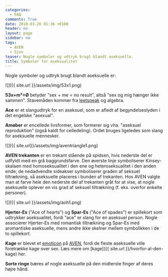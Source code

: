```yaml
---
categories:
  - FAQ
comments: True
date: 2010-03-26 01:36 +0100
header: no
layout: page
sidebar: no
tags:
  - AVEN
  - Sjov
teaser: Nogle symboler og udtryk brugt blandt aseksuelle.
title: Symboler for aseksualitet
---
```

Nogle symboler og udtryk brugt blandt aseksuelle er:

![]({{ site.url }}/assets/img/53x1.png)

**53x+m³=Ø** betyder "sex + me = no result", altså "sex og mig hænger ikke sammen". Stavemåden kommer fra [leetspeak](https://www.urbandictionary.com/define.php?term=leetspeak) og algebra.

**Ace** er et slangudtryk for en aseksuel, som er afledt af begyndelseslyden i det engelske "asexual".

**Amøber** er encellede livsformer, som formerer sig vha. "aseksuel reproduktion" (også kaldt for celledeling). Ordet bruges ligeledes som slang for aseksuelle mennesker.

![]({{ site.url}}/assets/img/aventriangle1.png)

**AVEN trekanten** er en trekant stående på spidsen, hvis nederste del er udfyldt med en grå baggrundsfarve. Den øverste linje symboliserer Kinsey-skalaen med homoseksualitet i den ene og heteroseksualitet i den anden ende; de nedadvendte sideakser symboliserer graden af seksuel tiltrækning, så aseksuelle placeres i bunden af trekanten. Hos AVEN valgte man at farve hele den nederste del af trekanten gråt for at vise, at nogle aseksuelle oplever en vis grad af seksuel tiltrækning (f. eks. overfor enkelte personer).

![]({{ site.url }}/assets/img/aoh1.png)

**Hjerter-Es** ("Ace of hearts") og **Spar-Es** ("Ace of spades") er spillekort som udtrykker aseksualitet, fordi "ace" er slang for en aseksuel person. Nogle associerer Hjerter-Es med romantisk tiltrækning og Spar-Es med aromantiske aseksuelle, mens andre ikke skelner mellem symbolikken i de to spillekort.

**Kage** er blevet et [emoticon](https://www.urbandictionary.com/define.php?term=emoticon) på 
[AVEN](https://www.asexuality.org/), fordi de fleste aseksuelle ville foretrække kage over sex. Læs mere om 
[kage]({{ site.url }}/hvorfor-al-den-kage) her.

**Sorte ringe** bæres af nogle aseksuelle på den midterste finger af deres højre hånd.
